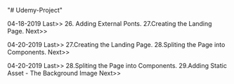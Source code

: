 "# Udemy-Project"

04-18-2019
Last>> 26. Adding External Ponts.
27.Creating the Landing Page. Next>>



04-20-2019
Last>> 27.Creating the Landing Page.
28.Spliting the Page into Components. Next>>


04-20-2019
Last>> 28.Spliting the Page into Components.
29.Adding Static Asset - The Background Image Next>>

